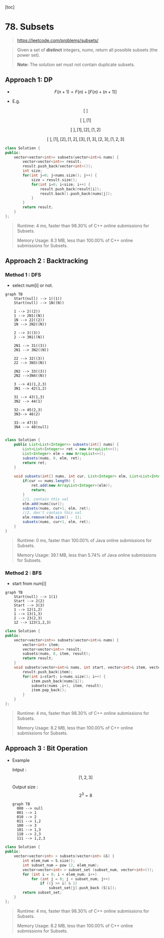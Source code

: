 [toc]

# 78. Subsets

> https://leetcode.com/problems/subsets/

> Given a set of **distinct** integers, *nums*, return all possible subsets (the power set).
>
> **Note:** The solution set must not contain duplicate subsets.

## Approach 1: DP

* $$F(n + 1) = F(n) + [F(n) + (n+1)] $$

* E.g.

  $$[\ ]$$

  $$[\ ],[1]$$

  $$[\ ],[1],[2],[1,2]$$

  $$[\ ],[1],[2],[1,2],[3],[1,3],[2,3],[1,2,3]$$

```c++
class Solution {
public:
    vector<vector<int>> subsets(vector<int>& nums) {
        vector<vector<int>> result;
        result.push_back(vector<int>());
        int size;
        for(int j=0; j<nums.size(); j++) {
            size = result.size();
            for(int i=0; i<size; i++) {
                result.push_back(result[i]);
                result.back().push_back(nums[j]);
            }
        }
        return result;
    }
};
```

> Runtime: 4 ms, faster than 98.30% of C++ online submissions for Subsets.
>
> Memory Usage: 8.3 MB, less than 100.00% of C++ online submissions for Subsets.

## Approach 2 : Backtracking	

### Method 1 : DFS

* select num[i] or not. 

```mermaid
graph TB
	Start(null) --> 1((1))
	Start(null) --> 1N((N))
	
	1 --> 2((2))
	1 --> 2N1((N))
	1N --> 22((2))
	1N --> 2N2((N))
	
	2 --> 3((3))
	2 --> 3N1((N))

	2N1 --> 31((3))
	2N1 --> 3N2((N))
	
	22 --> 32((3))
	22 --> 3N3((N))
	
	2N2 --> 33((3))
	2N2 -->3N4((N))
	
	3 --> 41(1,2,3)
	3N1 --> 42(1,2)	
	
	31 --> 43(1,3)
	3N2 --> 44(1)
	
	32--> 45(2,3)
	3N3--> 46(2)

	33--> 47(3)
	3N4 --> 48(null)
	
```



```java
class Solution {
    public List<List<Integer>> subsets(int[] nums) {
        List<List<Integer>> ret = new ArrayList<>();
        List<Integer> elm = new ArrayList<>();
        subsets(nums, 0, elm, ret);
        return ret;
    }
    
    void subsets(int[] nums, int cur, List<Integer> elm, List<List<Integer>> ret) {
        if(cur == nums.length) {
            ret.add(new ArrayList<Integer>(elm));
            return;
        }
        //1. contain this val
        elm.add(nums[cur]);
        subsets(nums, cur+1, elm, ret);
        //2. don't contain this val
        elm.remove(elm.size() - 1);
        subsets(nums, cur+1, elm, ret);
    }
}
```

> Runtime: 0 ms, faster than 100.00% of Java online submissions for Subsets.
>
> Memory Usage: 39.1 MB, less than 5.74% of Java online submissions for Subsets.

### Method 2 : BFS

*  start from num[i] 

```mermaid
graph TB
	Start(null) --> 1(1)
	Start --> 2(2)
	Start --> 3(3)
	1 --> 12(1,2)
	1 --> 13(1,3)
	2 --> 23(2,3)
	12 --> 123(1,2,3)
```



```c++
class Solution {
public:
    vector<vector<int>> subsets(vector<int>& nums) {
        vector<int> item;
        vector<vector<int>> result;
        subsets(nums, 0, item, result);
        return result;
    }
    void subsets(vector<int>& nums, int start, vector<int>& item, vector<vector<int>>& result) {
        result.push_back(item);
        for(int i=start; i<nums.size(); i++) {
            item.push_back(nums[i]);
            subsets(nums ,i+1, item, result);
            item.pop_back();
        }
    }
};
```

> Runtime: 4 ms, faster than 98.30% of C++ online submissions for Subsets.
>
> Memory Usage: 8.2 MB, less than 100.00% of C++ online submissions for Subsets.

## Approach 3 : Bit Operation

* Example 

  Intput : $$[1, 2, 3]$$

  Output size : $$2^3 = 8$$

  ```mermaid
  graph TB
  	000 --> null
  	001 --> 1
  	010 --> 2
  	011 --> 1,2
  	100 --> 3
  	101 --> 1,3
  	110 --> 2,3
  	111 --> 1,2,3
  ```

  

```c++
class Solution {
public:
    vector<vector<int> > subsets(vector<int> &S) {
        int elem_num = S.size();
        int subset_num = pow (2, elem_num);
        vector<vector<int> > subset_set (subset_num, vector<int>());
        for (int i = 0; i < elem_num; i++)
            for (int j = 0; j < subset_num; j++)
                if ((j >> i) & 1)
                    subset_set[j].push_back (S[i]);
        return subset_set;
    }
};
```

> Runtime: 4 ms, faster than 98.30% of C++ online submissions for Subsets.
>
> Memory Usage: 8.2 MB, less than 100.00% of C++ online submissions for Subsets.